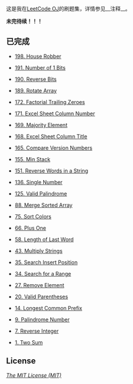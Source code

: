 这是我在[LeetCode OJ](https://oj.leetcode.com/ "LeetCode OJ")的刷题集，详情参见__注释__。

__未完待续！！！__

## 已完成

 - [198. House Robber](https://leetcode.com/problems/house-robber/ "198. House Robber")

 - [191. Number of 1 Bits](https://leetcode.com/problems/number-of-1-bits/ "191. Number of 1 Bits")

 - [190. Reverse Bits](https://leetcode.com/problems/reverse-bits/ "190. Reverse Bits")

 - [189. Rotate Array](https://leetcode.com/problems/rotate-array/ "189. Rotate Array")

 - [172. Factorial Trailing Zeroes](https://leetcode.com/problems/factorial-trailing-zeroes/ "172. Factorial Trailing Zeroes")

 - [171. Excel Sheet Column Number](https://oj.leetcode.com/problems/excel-sheet-column-number/ "171. Excel Sheet Column Number")

 - [169. Majority Element](https://oj.leetcode.com/problems/majority-element/ "169. Majority Element")

 - [168. Excel Sheet Column Title](https://oj.leetcode.com/problems/excel-sheet-column-title/ "168. Excel Sheet Column Title")

 - [165. Compare Version Numbers](https://oj.leetcode.com/problems/compare-version-numbers/ "165. Compare Version Numbers")

 - [155. Min Stack](https://oj.leetcode.com/problems/min-stack/ "155. Min Stack")

 - [151. Reverse Words in a String](https://oj.leetcode.com/submissions/detail/10373404/ "151. Reverse Words in a String")

 - [136. Single Number](https://oj.leetcode.com/problems/single-number/ "136. Single Number")

 - [125. Valid Palindrome](https://leetcode.com/problems/valid-palindrome/ "125. Valid Palindrome")

 - [88. Merge Sorted Array](https://oj.leetcode.com/problems/merge-sorted-array/ "88. Merge Sorted Array")

 - [75. Sort Colors](https://oj.leetcode.com/problems/sort-colors/ "75. Sort Colors")

 - [66. Plus One](https://oj.leetcode.com/problems/plus-one/ "66. Plus One")

 - [58. Length of Last Word](https://oj.leetcode.com/problems/length-of-last-word/ "58. Length of Last Word")

 - [43. Multiply Strings](https://oj.leetcode.com/problems/multiply-strings/ "43. Multiply Strings")

 - [35. Search Insert Position](https://oj.leetcode.com/problems/search-insert-position/ "35. Search Insert Position")

 - [34. Search for a Range](https://oj.leetcode.com/problems/search-for-a-range/ "34. Search for a Range")

 - [27. Remove Element](https://oj.leetcode.com/problems/remove-element/ "27. Remove Element")

 - [20. Valid Parentheses](https://leetcode.com/problems/valid-parentheses/ "20. Valid Parentheses")

 - [14. Longest Common Prefix](https://oj.leetcode.com/problems/longest-common-prefix/ "14. Longest Common Prefix")

 - [9. Palindrome Number](https://oj.leetcode.com/problems/palindrome-number/ "9. Palindrome Number")

 - [7. Reverse Integer](https://oj.leetcode.com/problems/reverse-integer/ "7. Reverse Integer")

 - [1. Two Sum](https://oj.leetcode.com/problems/two-sum/ "1. Two Sum")

## License

_[The MIT License (MIT)](https://github.com/mthli/LeetCode/blob/master/LICENSE.txt "The MIT License (MIT)")_
